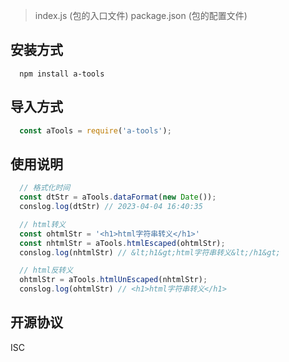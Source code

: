 > index.js (包的入口文件)
> package.json (包的配置文件)


## 安装方式
```
  npm install a-tools
```


## 导入方式
```js
  const aTools = require('a-tools');
```

## 使用说明
```js
  // 格式化时间
  const dtStr = aTools.dataFormat(new Date());
  conslog.log(dtStr) // 2023-04-04 16:40:35

  // html转义
  const ohtmlStr = '<h1>html字符串转义</h1>'
  const nhtmlStr = aTools.htmlEscaped(ohtmlStr);
  conslog.log(nhtmlStr) // &lt;h1&gt;html字符串转义&lt;/h1&gt;

  // html反转义
  ohtmlStr = aTools.htmlUnEscaped(nhtmlStr);
  conslog.log(ohtmlStr) // <h1>html字符串转义</h1>

```

## 开源协议
ISC
